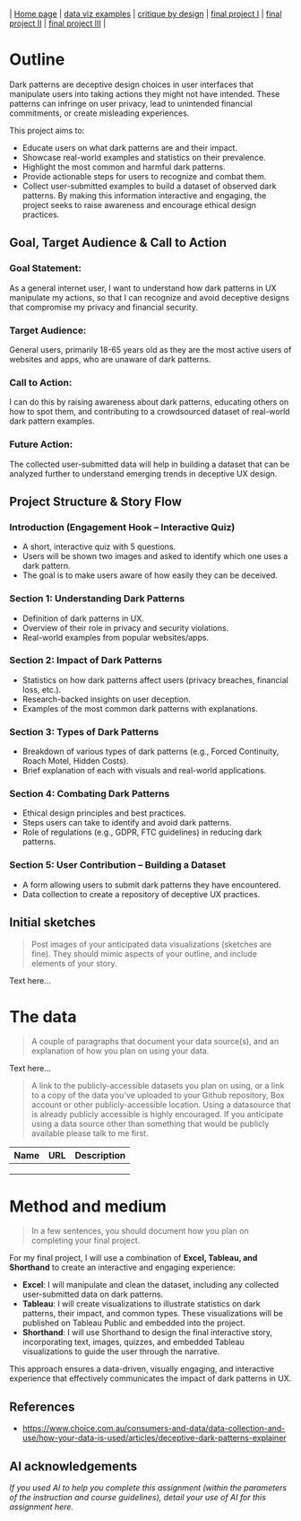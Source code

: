 | [Home page](https://rutuja2197.github.io/rutuja-dataviz-portfolio/) | [data viz examples](dataviz-examples.md) | [critique by design](critique-by-design.md) | [final project I](final-project-part-one.md) | [final project II](final-project-part-two.md) | [final project III](final-project-part-three.md) |

# Outline
Dark patterns are deceptive design choices in user interfaces that manipulate users into taking actions they might not have intended. These patterns can infringe on user privacy, lead to unintended financial commitments, or create misleading experiences.

This project aims to:
- Educate users on what dark patterns are and their impact.
- Showcase real-world examples and statistics on their prevalence.
- Highlight the most common and harmful dark patterns.
- Provide actionable steps for users to recognize and combat them.
- Collect user-submitted examples to build a dataset of observed dark patterns.
By making this information interactive and engaging, the project seeks to raise awareness and encourage ethical design practices.

## Goal, Target Audience & Call to Action
### Goal Statement:
As a general internet user, I want to understand how dark patterns in UX manipulate my actions, so that I can recognize and avoid deceptive designs that compromise my privacy and financial security.

### Target Audience:
General users, primarily 18-65 years old as they are the most active users of websites and apps, who are unaware of dark patterns.

### Call to Action:
I can do this by raising awareness about dark patterns, educating others on how to spot them, and contributing to a crowdsourced dataset of real-world dark pattern examples.

### Future Action:
The collected user-submitted data will help in building a dataset that can be analyzed further to understand emerging trends in deceptive UX design.

## Project Structure & Story Flow
### Introduction (Engagement Hook – Interactive Quiz)
- A short, interactive quiz with 5 questions.
- Users will be shown two images and asked to identify which one uses a dark pattern.
- The goal is to make users aware of how easily they can be deceived.
### Section 1: Understanding Dark Patterns
- Definition of dark patterns in UX.
- Overview of their role in privacy and security violations.
- Real-world examples from popular websites/apps.
### Section 2: Impact of Dark Patterns
- Statistics on how dark patterns affect users (privacy breaches, financial loss, etc.).
- Research-backed insights on user deception.
- Examples of the most common dark patterns with explanations.
### Section 3: Types of Dark Patterns
- Breakdown of various types of dark patterns (e.g., Forced Continuity, Roach Motel, Hidden Costs).
- Brief explanation of each with visuals and real-world applications.
### Section 4: Combating Dark Patterns
- Ethical design principles and best practices.
- Steps users can take to identify and avoid dark patterns.
- Role of regulations (e.g., GDPR, FTC guidelines) in reducing dark patterns.
### Section 5: User Contribution – Building a Dataset
- A form allowing users to submit dark patterns they have encountered.
- Data collection to create a repository of deceptive UX practices. 

## Initial sketches
> Post images of your anticipated data visualizations (sketches are fine). They should mimic aspects of your outline, and include elements of your story.  

Text here...

# The data
> A couple of paragraphs that document your data source(s), and an explanation of how you plan on using your data. 

Text here...

> A link to the publicly-accessible datasets you plan on using, or a link to a copy of the data you've uploaded to your Github repository, Box account or other publicly-accessible location. Using a datasource that is already publicly accessible is highly encouraged.  If you anticipate using a data source other than something that would be publicly available please talk to me first. 

| Name | URL | Description |
|------|-----|-------------|
|      |     |             |
|      |     |             |
|      |     |             |

# Method and medium
> In a few sentences, you should document how you plan on completing your final project. 

For my final project, I will use a combination of **Excel, Tableau, and Shorthand** to create an interactive and engaging experience:  

- **Excel**: I will manipulate and clean the dataset, including any collected user-submitted data on dark patterns.  
- **Tableau**: I will create visualizations to illustrate statistics on dark patterns, their impact, and common types. These visualizations will be published on Tableau Public and embedded into the project.  
- **Shorthand**: I will use Shorthand to design the final interactive story, incorporating text, images, quizzes, and embedded Tableau visualizations to guide the user through the narrative.  

This approach ensures a data-driven, visually engaging, and interactive experience that effectively communicates the impact of dark patterns in UX.

## References
- https://www.choice.com.au/consumers-and-data/data-collection-and-use/how-your-data-is-used/articles/deceptive-dark-patterns-explainer

## AI acknowledgements
_If you used AI to help you complete this assignment (within the parameters of the instruction and course guidelines), detail your use of AI for this assignment here._
